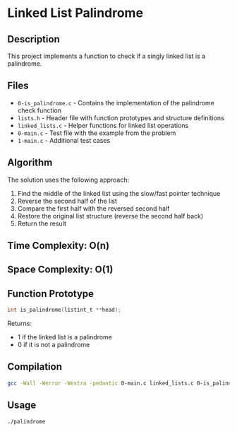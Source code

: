 # Linked List Palindrome

## Description
This project implements a function to check if a singly linked list is a palindrome.

## Files
- `0-is_palindrome.c` - Contains the implementation of the palindrome check function
- `lists.h` - Header file with function prototypes and structure definitions
- `linked_lists.c` - Helper functions for linked list operations
- `0-main.c` - Test file with the example from the problem
- `1-main.c` - Additional test cases

## Algorithm
The solution uses the following approach:
1. Find the middle of the linked list using the slow/fast pointer technique
2. Reverse the second half of the list
3. Compare the first half with the reversed second half
4. Restore the original list structure (reverse the second half back)
5. Return the result

## Time Complexity: O(n)
## Space Complexity: O(1)

## Function Prototype
```c
int is_palindrome(listint_t **head);
```

Returns:
- 1 if the linked list is a palindrome
- 0 if it is not a palindrome

## Compilation
```bash
gcc -Wall -Werror -Wextra -pedantic 0-main.c linked_lists.c 0-is_palindrome.c -o palindrome
```

## Usage
```bash
./palindrome
```